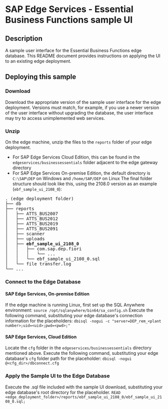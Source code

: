 # SAP Edge Services - Essential Business Functions sample UI
## Description
A sample user interface for the Essential Business Functions edge database. This README document provides instructions on applying the UI to an existing edge deployment.
## Deploying this sample
### Download
Download the appropriate version of the sample user interface for the edge deployment. Versions must match, for example, if you use a newer version of the user interface without upgrading the database, the user interface may try to access unimplemented web services.
### Unzip
On the edge machine, unzip the files to the `reports` folder of your edge deployment.
- For SAP Edge Services Cloud Edition, this can be found in the `edgeservices/businessessentials` folder adjacent to the edge gateway directory
- For SAP Edge Services On-premise Edition, the default directory is `C:\SAP\DEP` on Windows and `/home/SAP/DEP` on Linux
The final folder structure should look like this, using the 2108.0 version as an example (`ebf_sample_ui_2108_0`):
<pre>
. (edge deployment folder)
├── db
├── reports
│   ├── ATTS_BUS2007
│   ├── ATTS_BUS2012
│   ├── ATTS_BUS2019
│   ├── ATTS_BUS2091
│   ├── scanner
│   ├── uploads
│   ├── <b>ebf_sample_ui_2108_0</b>
│   │   ├── com.sap.dep.fiori
│   │   │   └── ...
│   │   └── ebf_sample_ui_2108_0.sql
│   └── file transfer.log
└── ...
</pre>
### Connect to the Edge Database
#### SAP Edge Services, On-premise Edition
If the edge machine is running Linux, first set up the SQL Anywhere environment:
`source /opt/sqlanywhere/bin64/sa_config.sh`
Execute the following command, substituting your edge database's connection information for the placeholders:
`dbisql -nogui -c "server=DEP_rem_<plant number>;uid=<uid>;pwd=<pwd>;"`
#### SAP Edge Services, Cloud Edition
Locate the `cfg` folder in the `edgeservices/businessessentials` directory mentioned above.
Execute the following command, substituting your edge database's `cfg` folder path for the placeholder:
`dbisql -nogui @<cfg_dir>/dbconnect.cfg`
### Apply the Sample UI to the Edge Database
Execute the .sql file included with the sample UI download, substituting your edge database's root directory for the placeholder.
`READ <edge_deployment_folder>/reports/ebf_sample_ui_2108_0/ebf_sample_ui_2108_0.sql;`